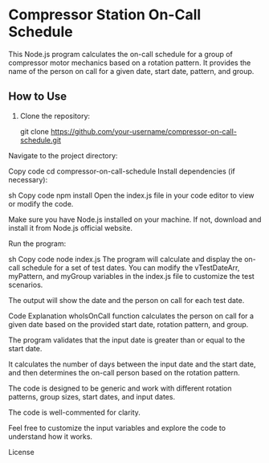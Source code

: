 # Compressor Station On-Call Schedule

This Node.js program calculates the on-call schedule for a group of compressor motor mechanics based on a rotation pattern. It provides the name of the person on call for a given date, start date, pattern, and group.

## How to Use

1. Clone the repository:


   git clone https://github.com/your-username/compressor-on-call-schedule.git

Navigate to the project directory:

Copy code
cd compressor-on-call-schedule
Install dependencies (if necessary):

sh
Copy code
npm install
Open the index.js file in your code editor to view or modify the code.

Make sure you have Node.js installed on your machine. If not, download and install it from Node.js official website.

Run the program:

sh
Copy code
node index.js
The program will calculate and display the on-call schedule for a set of test dates. You can modify the vTestDateArr, myPattern, and myGroup variables in the index.js file to customize the test scenarios.

The output will show the date and the person on call for each test date.

Code Explanation
whoIsOnCall function calculates the person on call for a given date based on the provided start date, rotation pattern, and group.

The program validates that the input date is greater than or equal to the start date.

It calculates the number of days between the input date and the start date, and then determines the on-call person based on the rotation pattern.

The code is designed to be generic and work with different rotation patterns, group sizes, start dates, and input dates.

The code is well-commented for clarity.

Feel free to customize the input variables and explore the code to understand how it works.

License